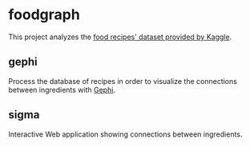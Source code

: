 # foodgraph
This project analyzes the [food recipes' dataset provided by Kaggle](https://www.kaggle.com/c/whats-cooking).

## gephi
Process the database of recipes in order to visualize the connections between ingredients with [Gephi](http://gephi.org/).

## sigma
Interactive Web application showing connections between ingredients.